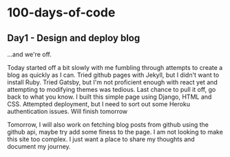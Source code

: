 # 100-days-of-code

## Day1 - Design and deploy blog

...and we're off.

Today started off a bit slowly with me fumbling through attempts to create a blog as quickly as I can. Tried github pages with Jekyll, but I didn't want to install Ruby. Tried Gatsby, but I'm not proficient enough with react yet and attempting to modifying themes was tedious. Last chance to pull it off, go back to what you know. I built this simple page using Django, HTML and CSS. Attempted deployment, but I need to sort out some Heroku authentication issues. Will finish tomorrow

Tomorrow, I will also work on fetching blog posts from github using the github api, maybe try add some finess to the page. I am not looking to make this site too complex. I just want a place to share my thoughts and document my journey.
